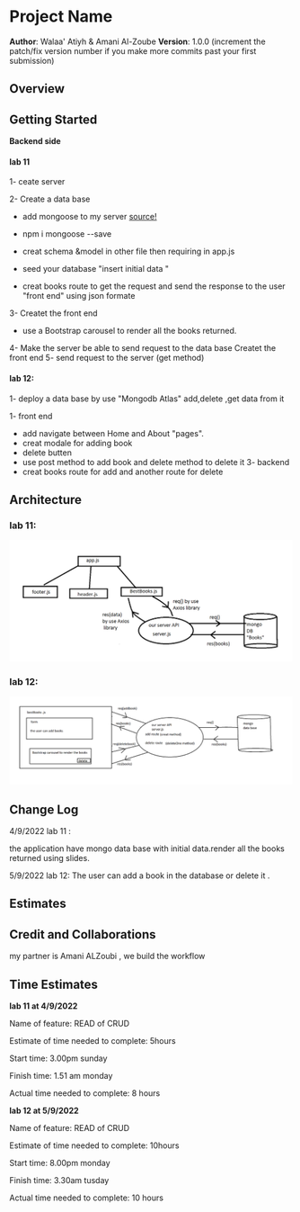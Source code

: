 
# Project Name

**Author**: Walaa' Atiyh & Amani Al-Zoube
**Version**: 1.0.0 (increment the patch/fix version number if you make more commits past your first submission)

## Overview
<!-- Provide a high level overview of what this application is and why you are building it, beyond the fact that it's an assignment for this class. (i.e. What's your problem domain?) -->

## Getting Started

**Backend side**

   #### lab 11 
   1- ceate server

  2- Create a data base
   * add mongoose to my server  [source!](https://mongoosejs.com/docs/)
   *  npm i mongoose --save
   *  creat schema &model in other file then requiring in app.js

   * seed your database "insert initial data "
   *  creat books route to get the request and send the response to the user "front end" using json formate

 3- Createt the front end
   * use a Bootstrap carousel to render all the books returned.
   
4- Make the server be able to send request to the data base
Createt the front end
5- send request to the server (get method)
#### lab 12:
1- deploy a data base by use "Mongodb Atlas" add,delete ,get data from it

1- front end 
* add navigate between Home and About "pages".
* creat modale for adding book 
* delete butten 
* use post method to add book and delete method to delete it 
3- backend 
*  creat books route for add and another route for delete 


## Architecture
### lab 11:
![Working Flow](./lab.png)

### lab 12:
![Working Flow](./lab12.png)
## Change Log
4/9/2022 lab 11 :

the application have mongo data base with initial data.render all the books returned using slides.

5/9/2022 lab 12:
The user can add a book in the database or delete it .

## Estimates
<!-- See below -->

## Credit and Collaborations
my partner is Amani ALZoubi , we build the workflow




## Time Estimates

**lab 11 at 4/9/2022**

Name of feature: READ of CRUD

Estimate of time needed to complete: 5hours

Start time: 3.00pm sunday

Finish time: 1.51 am monday

Actual time needed to complete: 8 hours


**lab 12 at 5/9/2022**

Name of feature: READ of CRUD

Estimate of time needed to complete: 10hours

Start time: 8.00pm monday

Finish time: 3.30am tusday

Actual time needed to complete: 10 hours
